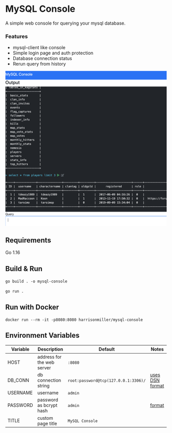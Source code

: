 # MySQL Console

A simple web console for querying your mysql database.


### Features

* mysql-client like console
* Simple login page and auth protection
* Database connection status
* Rerun query from history

![Screenshot](media/screenshot.png?raw=true)

## Requirements 

Go 1.16

## Build & Run

`go build . -o mysql-console`

`go run . `

## Run with Docker

`docker run --rm -it -p8080:8080 harrisonmiller/mysql-console`

## Environment Variables

| Variable | Description | Default | Notes |
| -------- | ----------- | ------- | ----- |
| HOST | address for the web server | `:8080` | |
| DB_CONN | db connection string | `root:password@tcp(127.0.0.1:3306)/`| [uses DSN format](https://github.com/go-sql-driver/mysql#dsn-data-source-name) |
| USERNAME | username | `admin` | |
| PASSWORD | password as bcrypt hash | `admin` | [format](https://en.wikipedia.org/wiki/Bcrypt#Description) |
| TITLE | custom page title | `MySQL Console` | |